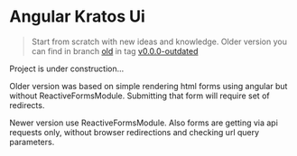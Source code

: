 # Angular Kratos Ui

> Start from scratch with new ideas and knowledge.
> Older version you can find in branch [old](https://github.com/shaninalex/angular-go-kratos-ui/tree/old) in tag [v0.0.0-outdated](https://github.com/shaninalex/angular-go-kratos-ui/releases/tag/v0.0.0-outdated)

Project is under construction...

Older version was based on simple rendering html forms using angular but without ReactiveFormsModule.
Submitting that form will require set of redirects.

Newer version use ReactiveFormsModule. Also forms are getting via api requests only, without browser redirections and
checking url query parameters.
